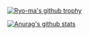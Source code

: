 [![Ryo-ma's github trophy](https://github-profile-trophy.vercel.app/?username=junguler&row=1)](https://github.com/ryo-ma/github-profile-trophy)

[![Anurag's github stats](https://github-readme-stats.vercel.app/api?username=junguler&theme=blue-green)](https://github.com/anuraghazra/github-readme-stats)
